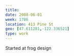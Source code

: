 ```yaml
---
title:
date: 2008-06-01
week: 1786
location: 413 Pine St
geo: [47.611281,-122.336521]
type: work
---
```


Started at frog design
<!--
  initially on Dexter, but moved Downtown shortly after
-->

